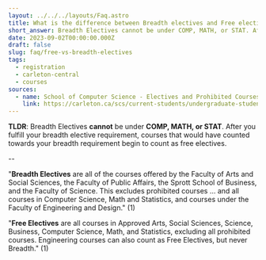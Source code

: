 ```yaml
---
layout: ../../../layouts/Faq.astro
title: What is the difference between Breadth electives and Free electives?
short_answer: Breadth Electives cannot be under COMP, MATH, or STAT. After you furfill your breadth elective requirement, courses that would have counted towards your breadth requirement begin to count as free electives.
date: 2023-09-02T00:00:00.000Z
draft: false
slug: faq/free-vs-breadth-electives
tags:
  - registration
  - carleton-central
  - courses
sources:
  - name: School of Computer Science - Electives and Prohibited Courses
    link: https://carleton.ca/scs/current-students/undergraduate-students/help-selecting-courses/electives-and-prohibited-courses-2/
---
```


**TLDR**: Breadth Electives **cannot** be under **COMP, MATH, or STAT**. After you fulfill your breadth elective requirement, courses that would have counted towards your breadth requirement begin to count as free electives.

--

"**Breadth Electives** are all of the courses offered by the Faculty of Arts and Social Sciences, the Faculty of Public Affairs, the Sprott School of Business, and the Faculty of Science. This excludes prohibited courses ... and all courses in Computer Science, Math and Statistics, and courses under the Faculty of Engineering and Design." (1)

"**Free Electives** are all courses in Approved Arts, Social Sciences, Science, Business, Computer Science, Math, and Statistics, excluding all prohibited courses. Engineering courses can also count as Free Electives, but never Breadth." (1)
